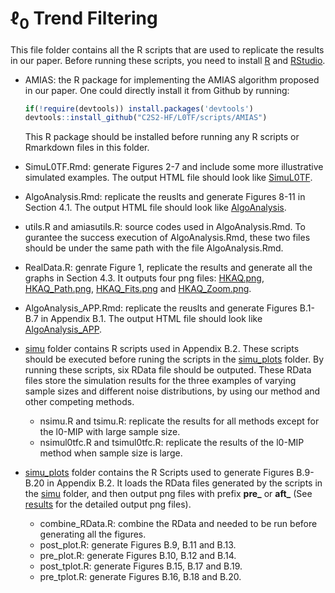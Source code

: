 # $\ell_0$ Trend Filtering

This file folder contains all the R scripts that are used to replicate the results in our paper. Before running these scripts, you need to install [R](https://cran.rstudio.com/) and [RStudio](https://posit.co/downloads/). 

* AMIAS: the R package for implementing the AMIAS algorithm proposed in our paper. One could directly install it from Github by running:
   ```r
   if(!require(devtools)) install.packages('devtools')
   devtools::install_github("C2S2-HF/L0TF/scripts/AMIAS")
   ```
  This R package should be installed before running any R scripts or Rmarkdown files in this folder.

* SimuL0TF.Rmd: generate Figures 2-7 and include some more illustrative simulated examples. The output HTML file should look like [SimuL0TF](../results/SimuL0TF.pdf).
* AlgoAnalysis.Rmd: replicate the reuslts and generate Figures 8-11 in Section 4.1. The output HTML file should look like [AlgoAnalysis](../results/AlgoAnalysis.pdf).
* utils.R and amiasutils.R: source codes used in AlgoAnalysis.Rmd. To gurantee the success execution of AlgoAnalysis.Rmd, these two files should be under the same path with the file AlgoAnalysis.Rmd.
* RealData.R: genrate Figure 1, replicate the results and generate all the graphs in Section 4.3. It outputs four png files: [HKAQ.png](../results/HKAQ.png), [HKAQ_Path.png](../results/HKAQ_Path.png), [HKAQ_Fits.png](../results/HKAQ_Fits.png) and [HKAQ_Zoom.png](../results/HKAQ_Zoom.png).
* AlgoAnalysis_APP.Rmd: replicate the reuslts and generate Figures B.1-B.7 in Appendix B.1. The output HTML file should look like [AlgoAnalysis_APP](../results/AlgoAnalysis_APP.pdf).

* [simu](simu) folder contains R scripts used in Appendix B.2. These scripts should be executed before runing the scripts in the [simu_plots](simu_plots) folder. By running these scripts, six RData file should be outputed. These RData files store the simulation results for the three examples of varying sample sizes and different noise distributions, by using our method and other competing methods. 
    * nsimu.R and tsimu.R: replicate the results for all methods except for the l0-MIP with large sample size.
    * nsimul0tfc.R and tsimul0tfc.R: replicate the results of the l0-MIP method when sample size is large.
    
* [simu_plots](simu_plots) folder contains the R Scripts used to generate Figures B.9-B.20 in Appendix B.2. It loads the RData files generated by the scripts in the [simu](simu) folder, and then output png files with prefix **pre_** or **aft_** (See [results](../results/) for the detailed output png files).
    * combine_RData.R: combine the RData and needed to be run before generating all the figures.
    * post_plot.R: generate Figures B.9, B.11 and B.13. 
    * pre_plot.R: generate Figures B.10, B.12 and B.14.
    * post_tplot.R: generate Figures B.15, B.17 and B.19. 
    * pre_tplot.R: generate Figures B.16, B.18 and B.20. 

